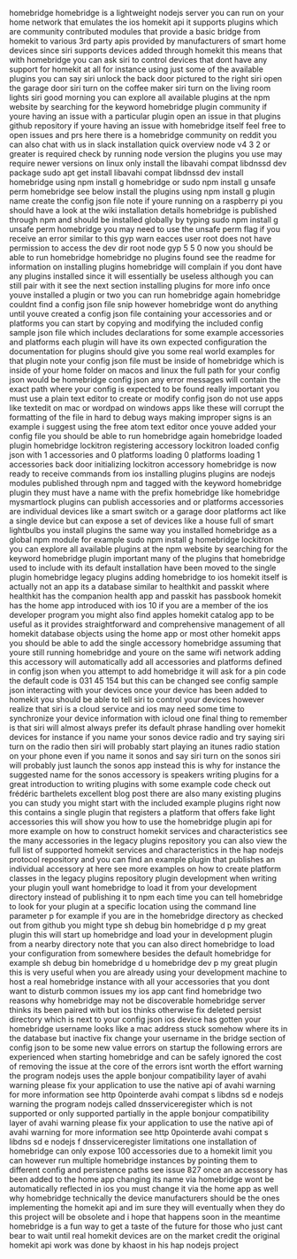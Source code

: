 homebridge homebridge is a lightweight nodejs server you can run on your home network that emulates the ios homekit api it supports plugins which are community contributed modules that provide a basic bridge from homekit to various 3rd party apis provided by manufacturers of smart home devices since siri supports devices added through homekit this means that with homebridge you can ask siri to control devices that dont have any support for homekit at all for instance using just some of the available plugins you can say siri unlock the back door pictured to the right siri open the garage door siri turn on the coffee maker siri turn on the living room lights siri good morning you can explore all available plugins at the npm website by searching for the keyword homebridge plugin community if youre having an issue with a particular plugin open an issue in that plugins github repository if youre having an issue with homebridge itself feel free to open issues and prs here there is a homebridge community on reddit you can also chat with us in slack installation quick overview node v4 3 2 or greater is required check by running node version the plugins you use may require newer versions on linux only install the libavahi compat libdnssd dev package sudo apt get install libavahi compat libdnssd dev install homebridge using npm install g homebridge or sudo npm install g unsafe perm homebridge see below install the plugins using npm install g plugin name create the config json file note if youre running on a raspberry pi you should have a look at the wiki installation details homebridge is published through npm and should be installed globally by typing sudo npm install g unsafe perm homebridge you may need to use the unsafe perm flag if you receive an error similar to this gyp warn eacces user root does not have permission to access the dev dir root node gyp 5 5 0 now you should be able to run homebridge homebridge no plugins found see the readme for information on installing plugins homebridge will complain if you dont have any plugins installed since it will essentially be useless although you can still pair with it see the next section installing plugins for more info once youve installed a plugin or two you can run homebridge again homebridge couldnt find a config json file snip however homebridge wont do anything until youve created a config json file containing your accessories and or platforms you can start by copying and modifying the included config sample json file which includes declarations for some example accessories and platforms each plugin will have its own expected configuration the documentation for plugins should give you some real world examples for that plugin note your config json file must be inside of homebridge which is inside of your home folder on macos and linux the full path for your config json would be homebridge config json any error messages will contain the exact path where your config is expected to be found really important you must use a plain text editor to create or modify config json do not use apps like textedit on mac or wordpad on windows apps like these will corrupt the formatting of the file in hard to debug ways making improper signs is an example i suggest using the free atom text editor once youve added your config file you should be able to run homebridge again homebridge loaded plugin homebridge lockitron registering accessory lockitron loaded config json with 1 accessories and 0 platforms loading 0 platforms loading 1 accessories back door initializing lockitron accessory homebridge is now ready to receive commands from ios installing plugins plugins are nodejs modules published through npm and tagged with the keyword homebridge plugin they must have a name with the prefix homebridge like homebridge mysmartlock plugins can publish accessories and or platforms accessories are individual devices like a smart switch or a garage door platforms act like a single device but can expose a set of devices like a house full of smart lightbulbs you install plugins the same way you installed homebridge as a global npm module for example sudo npm install g homebridge lockitron you can explore all available plugins at the npm website by searching for the keyword homebridge plugin important many of the plugins that homebridge used to include with its default installation have been moved to the single plugin homebridge legacy plugins adding homebridge to ios homekit itself is actually not an app its a database similar to healthkit and passkit where healthkit has the companion health app and passkit has passbook homekit has the home app introduced with ios 10 if you are a member of the ios developer program you might also find apples homekit catalog app to be useful as it provides straightforward and comprehensive management of all homekit database objects using the home app or most other homekit apps you should be able to add the single accessory homebridge assuming that youre still running homebridge and youre on the same wifi network adding this accessory will automatically add all accessories and platforms defined in config json when you attempt to add homebridge it will ask for a pin code the default code is 031 45 154 but this can be changed see config sample json interacting with your devices once your device has been added to homekit you should be able to tell siri to control your devices however realize that siri is a cloud service and ios may need some time to synchronize your device information with icloud one final thing to remember is that siri will almost always prefer its default phrase handling over homekit devices for instance if you name your sonos device radio and try saying siri turn on the radio then siri will probably start playing an itunes radio station on your phone even if you name it sonos and say siri turn on the sonos siri will probably just launch the sonos app instead this is why for instance the suggested name for the sonos accessory is speakers writing plugins for a great introduction to writing plugins with some example code check out frédéric barthelets excellent blog post there are also many existing plugins you can study you might start with the included example plugins right now this contains a single plugin that registers a platform that offers fake light accessories this will show you how to use the homebridge plugin api for more example on how to construct homekit services and characteristics see the many accessories in the legacy plugins repository you can also view the full list of supported homekit services and characteristics in the hap nodejs protocol repository and you can find an example plugin that publishes an individual accessory at here see more examples on how to create platform classes in the legacy plugins repository plugin development when writing your plugin youll want homebridge to load it from your development directory instead of publishing it to npm each time you can tell homebridge to look for your plugin at a specific location using the command line parameter p for example if you are in the homebridge directory as checked out from github you might type sh debug bin homebridge d p my great plugin this will start up homebridge and load your in development plugin from a nearby directory note that you can also direct homebridge to load your configuration from somewhere besides the default homebridge for example sh debug bin homebridge d u homebridge dev p my great plugin this is very useful when you are already using your development machine to host a real homebridge instance with all your accessories that you dont want to disturb common issues my ios app cant find homebridge two reasons why homebridge may not be discoverable homebridge server thinks its been paired with but ios thinks otherwise fix deleted persist directory which is next to your config json ios device has gotten your homebridge username looks like a mac address stuck somehow where its in the database but inactive fix change your username in the bridge section of config json to be some new value errors on startup the following errors are experienced when starting homebridge and can be safely ignored the cost of removing the issue at the core of the errors isnt worth the effort warning the program nodejs uses the apple bonjour compatibility layer of avahi warning please fix your application to use the native api of avahi warning for more information see http 0pointerde avahi compat s libdns sd e nodejs warning the program nodejs called dnsserviceregister which is not supported or only supported partially in the apple bonjour compatibility layer of avahi warning please fix your application to use the native api of avahi warning for more information see http 0pointerde avahi compat s libdns sd e nodejs f dnsserviceregister limitations one installation of homebridge can only expose 100 accessories due to a homekit limit you can however run multiple homebridge instances by pointing them to different config and persistence paths see issue 827 once an accessory has been added to the home app changing its name via homebridge wont be automatically reflected in ios you must change it via the home app as well why homebridge technically the device manufacturers should be the ones implementing the homekit api and im sure they will eventually when they do this project will be obsolete and i hope that happens soon in the meantime homebridge is a fun way to get a taste of the future for those who just cant bear to wait until real homekit devices are on the market credit the original homekit api work was done by khaost in his hap nodejs project